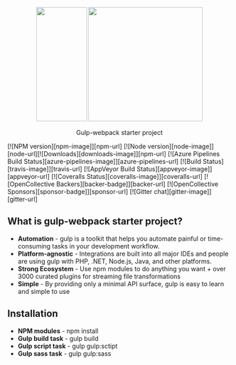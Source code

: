 <p align="center">
	<img height="257" width="114" src="https://raw.githubusercontent.com/gulpjs/artwork/master/gulp-2x.png">
	<img height="257" width="257" src="https://raw.githubusercontent.com/webpack/media/master/logo/icon.png">
  	<p align="center">Gulp-webpack starter project</p>
</p>

[![NPM version][npm-image]][npm-url] [![Node version][node-image]][node-url][![Downloads][downloads-image]][npm-url] [![Azure Pipelines Build Status][azure-pipelines-image]][azure-pipelines-url] [![Build Status][travis-image]][travis-url] [![AppVeyor Build Status][appveyor-image]][appveyor-url] [![Coveralls Status][coveralls-image]][coveralls-url] [![OpenCollective Backers][backer-badge]][backer-url] [![OpenCollective Sponsors][sponsor-badge]][sponsor-url] [![Gitter chat][gitter-image]][gitter-url]


## What is gulp-webpack starter project?

- **Automation** - gulp is a toolkit that helps you automate painful or time-consuming tasks in your development workflow.
- **Platform-agnostic** - Integrations are built into all major IDEs and people are using gulp with PHP, .NET, Node.js, Java, and other platforms.
- **Strong Ecosystem** - Use npm modules to do anything you want + over 3000 curated plugins for streaming file transformations
- **Simple** - By providing only a minimal API surface, gulp is easy to learn and simple to use

## Installation
- **NPM modules** - npm install
- **Gulp build task** - gulp build
- **Gulp script task** - gulp gulp:sctipt
- **Gulp sass task** - gulp gulp:sass



